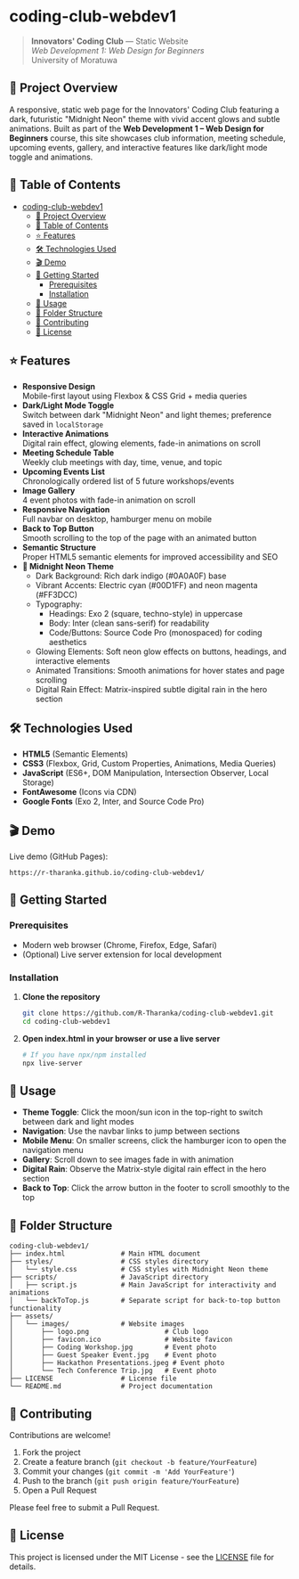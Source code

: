 # coding-club-webdev1

> **Innovators' Coding Club** — Static Website  
> _Web Development 1: Web Design for Beginners_  
> University of Moratuwa

## 🚀 Project Overview
A responsive, static web page for the Innovators' Coding Club featuring a dark, futuristic "Midnight Neon" theme with vivid accent glows and subtle animations. Built as part of the **Web Development 1 – Web Design for Beginners** course, this site showcases club information, meeting schedule, upcoming events, gallery, and interactive features like dark/light mode toggle and animations.

## 📝 Table of Contents
- [coding-club-webdev1](#coding-club-webdev1)
  - [🚀 Project Overview](#-project-overview)
  - [📝 Table of Contents](#-table-of-contents)
  - [⭐ Features](#-features)
  - [🛠 Technologies Used](#-technologies-used)
  - [🎬 Demo](#-demo)
  - [🏁 Getting Started](#-getting-started)
    - [Prerequisites](#prerequisites)
    - [Installation](#installation)
  - [🔧 Usage](#-usage)
  - [📁 Folder Structure](#-folder-structure)
  - [🤝 Contributing](#-contributing)
  - [📜 License](#-license)

## ⭐ Features
- **Responsive Design**  
  Mobile-first layout using Flexbox & CSS Grid + media queries
- **Dark/Light Mode Toggle**  
  Switch between dark "Midnight Neon" and light themes; preference saved in `localStorage`
- **Interactive Animations**  
  Digital rain effect, glowing elements, fade-in animations on scroll
- **Meeting Schedule Table**  
  Weekly club meetings with day, time, venue, and topic
- **Upcoming Events List**  
  Chronologically ordered list of 5 future workshops/events
- **Image Gallery**  
  4 event photos with fade-in animation on scroll
- **Responsive Navigation**  
  Full navbar on desktop, hamburger menu on mobile
- **Back to Top Button**  
  Smooth scrolling to the top of the page with an animated button
- **Semantic Structure**  
  Proper HTML5 semantic elements for improved accessibility and SEO
- **🎨 Midnight Neon Theme**  
  - Dark Background: Rich dark indigo (#0A0A0F) base
  - Vibrant Accents: Electric cyan (#00D1FF) and neon magenta (#FF3DCC)
  - Typography: 
    - Headings: Exo 2 (square, techno-style) in uppercase
    - Body: Inter (clean sans-serif) for readability
    - Code/Buttons: Source Code Pro (monospaced) for coding aesthetics
  - Glowing Elements: Soft neon glow effects on buttons, headings, and interactive elements
  - Animated Transitions: Smooth animations for hover states and page scrolling
  - Digital Rain Effect: Matrix-inspired subtle digital rain in the hero section

## 🛠 Technologies Used
- **HTML5** (Semantic Elements)  
- **CSS3** (Flexbox, Grid, Custom Properties, Animations, Media Queries)  
- **JavaScript** (ES6+, DOM Manipulation, Intersection Observer, Local Storage)
- **FontAwesome** (Icons via CDN)
- **Google Fonts** (Exo 2, Inter, and Source Code Pro)

## 🎬 Demo
Live demo (GitHub Pages):  
```
https://r-tharanka.github.io/coding-club-webdev1/
```

## 🏁 Getting Started

### Prerequisites
- Modern web browser (Chrome, Firefox, Edge, Safari)
- (Optional) Live server extension for local development

### Installation
1. **Clone the repository**  
   ```bash
   git clone https://github.com/R-Tharanka/coding-club-webdev1.git
   cd coding-club-webdev1
   ```

2. **Open index.html in your browser or use a live server**
   ```bash
   # If you have npx/npm installed
   npx live-server
   ```

## 🔧 Usage
- **Theme Toggle**: Click the moon/sun icon in the top-right to switch between dark and light modes
- **Navigation**: Use the navbar links to jump between sections
- **Mobile Menu**: On smaller screens, click the hamburger icon to open the navigation menu
- **Gallery**: Scroll down to see images fade in with animation
- **Digital Rain**: Observe the Matrix-style digital rain effect in the hero section
- **Back to Top**: Click the arrow button in the footer to scroll smoothly to the top

## 📁 Folder Structure
```
coding-club-webdev1/
├── index.html              # Main HTML document
├── styles/                 # CSS styles directory
│   └── style.css           # CSS styles with Midnight Neon theme
├── scripts/                # JavaScript directory
│   ├── script.js           # Main JavaScript for interactivity and animations
│   └── backToTop.js        # Separate script for back-to-top button functionality
├── assets/
│   └── images/             # Website images
│       ├── logo.png                   # Club logo
│       ├── favicon.ico                # Website favicon
│       ├── Coding Workshop.jpg        # Event photo
│       ├── Guest Speaker Event.jpg    # Event photo
│       ├── Hackathon Presentations.jpeg # Event photo
│       └── Tech Conference Trip.jpg   # Event photo
├── LICENSE                 # License file
└── README.md               # Project documentation
```

## 🤝 Contributing
Contributions are welcome!

1. Fork the project
2. Create a feature branch (`git checkout -b feature/YourFeature`)
3. Commit your changes (`git commit -m 'Add YourFeature'`)
4. Push to the branch (`git push origin feature/YourFeature`)
5. Open a Pull Request

Please feel free to submit a Pull Request.

## 📜 License
This project is licensed under the MIT License - see the [LICENSE](https://github.com/R-Tharanka/coding-club-webdev1/blob/4980b9603a3385132840f22c67fd39093563e70f/LICENSE) file for details.

